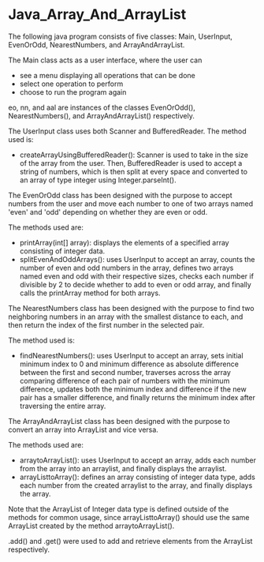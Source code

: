 # Java_Array_And_ArrayList
The following java program consists of five classes: Main, UserInput, EvenOrOdd, NearestNumbers, and ArrayAndArrayList.

The Main class acts as a user interface, where the user can
- see a menu displaying all operations that can be done
- select one operation to perform
- choose to run the program again

eo, nn, and aal are instances of the classes EvenOrOdd(), NearestNumbers(), and ArrayAndArrayList() respectively.

The UserInput class uses both Scanner and BufferedReader.
The method used is:
- createArrayUsingBufferedReader(): Scanner is used to take in the size of the array from the user. Then, BufferedReader is used to accept a string of numbers, which is then split at every space and converted to an array of type integer using Integer.parseInt().

The EvenOrOdd class has been designed with the purpose to accept numbers from the user and move each number to one of two arrays named 'even' and 'odd' depending on  whether they are even or odd.

The methods used are:
- printArray(int[] array): displays the elements of a specified array consisting of integer data.
- splitEvenAndOddArrays(): uses UserInput to accept an array, counts the number of even and odd numbers in the array, defines two arrays named even and odd with their respective sizes, checks each number if divisible by 2 to decide whether to add to even or odd array, and finally calls the printArray method for both arrays.

The NearestNumbers class has been designed with the purpose to find two neighboring numbers in an array with the smallest distance to each, and then return the index of the first number in the selected pair.

The method used is:
- findNearestNumbers(): uses UserInput to accept an array, sets initial minimum index to 0 and minimum difference as absolute difference between the first and second number, traverses across the array comparing difference of each pair of numbers with the minimum difference, updates both the minimum index and difference if the new pair has a smaller difference, and finally returns the minimum index after traversing the entire array.

The ArrayAndArrayList class has been designed with the purpose to convert an array into ArrayList and vice versa.

The methods used are:
- arraytoArrayList(): uses UserInput to accept an array, adds each number from the array into an arraylist, and finally displays the arraylist.
- arrayListtoArray(): defines an array consisting of integer data type, adds each number from the created arraylist to the array, and finally displays the array.

Note that the ArrayList of Integer data type is defined outside of the methods for common usage, since arrayListtoArray() should use the same ArrayList created by the method arraytoArrayList().

.add() and .get() were used to add and retrieve elements from the ArrayList respectively.

